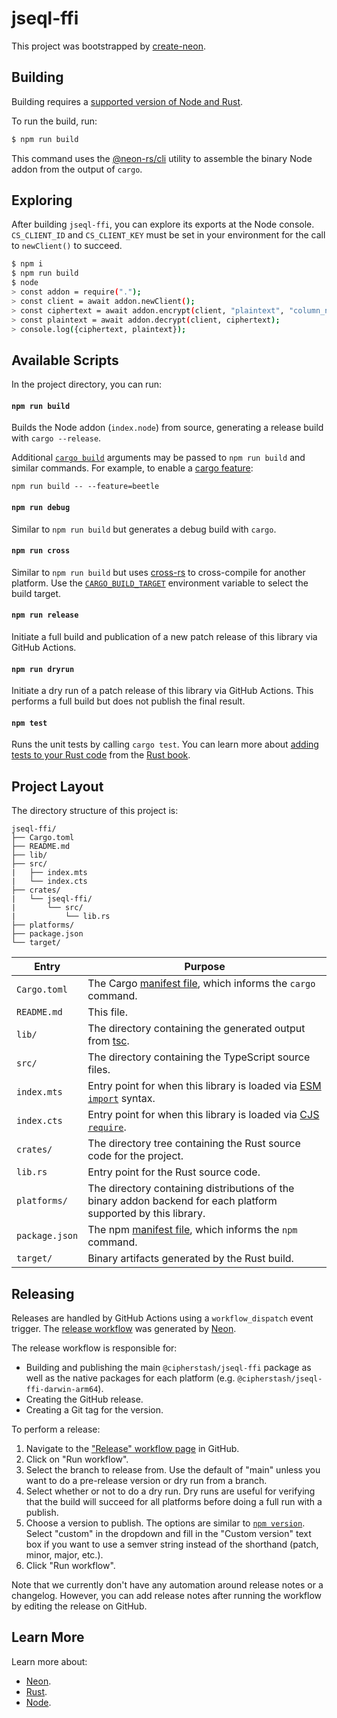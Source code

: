 # jseql-ffi

This project was bootstrapped by [create-neon](https://www.npmjs.com/package/create-neon).

## Building

Building requires a [supported version of Node and Rust](https://github.com/neon-bindings/neon#platform-support).

To run the build, run:

```sh
$ npm run build
```

This command uses the [@neon-rs/cli](https://www.npmjs.com/package/@neon-rs/cli) utility to assemble the binary Node addon from the output of `cargo`.

## Exploring

After building `jseql-ffi`, you can explore its exports at the Node console.
`CS_CLIENT_ID` and `CS_CLIENT_KEY` must be set in your environment for the call to `newClient()` to succeed.

```sh
$ npm i
$ npm run build
$ node
> const addon = require(".");
> const client = await addon.newClient();
> const ciphertext = await addon.encrypt(client, "plaintext", "column_name");
> const plaintext = await addon.decrypt(client, ciphertext);
> console.log({ciphertext, plaintext});
```

## Available Scripts

In the project directory, you can run:

#### `npm run build`

Builds the Node addon (`index.node`) from source, generating a release build with `cargo --release`.

Additional [`cargo build`](https://doc.rust-lang.org/cargo/commands/cargo-build.html) arguments may be passed to `npm run build` and similar commands. For example, to enable a [cargo feature](https://doc.rust-lang.org/cargo/reference/features.html):

```
npm run build -- --feature=beetle
```

#### `npm run debug`

Similar to `npm run build` but generates a debug build with `cargo`.

#### `npm run cross`

Similar to `npm run build` but uses [cross-rs](https://github.com/cross-rs/cross) to cross-compile for another platform. Use the [`CARGO_BUILD_TARGET`](https://doc.rust-lang.org/cargo/reference/config.html#buildtarget) environment variable to select the build target.

#### `npm run release`

Initiate a full build and publication of a new patch release of this library via GitHub Actions.

#### `npm run dryrun`

Initiate a dry run of a patch release of this library via GitHub Actions. This performs a full build but does not publish the final result.

#### `npm test`

Runs the unit tests by calling `cargo test`. You can learn more about [adding tests to your Rust code](https://doc.rust-lang.org/book/ch11-01-writing-tests.html) from the [Rust book](https://doc.rust-lang.org/book/).

## Project Layout

The directory structure of this project is:

```
jseql-ffi/
├── Cargo.toml
├── README.md
├── lib/
├── src/
|   ├── index.mts
|   └── index.cts
├── crates/
|   └── jseql-ffi/
|       └── src/
|           └── lib.rs
├── platforms/
├── package.json
└── target/
```

| Entry          | Purpose                                                                                                                                  |
|----------------|------------------------------------------------------------------------------------------------------------------------------------------|
| `Cargo.toml`   | The Cargo [manifest file](https://doc.rust-lang.org/cargo/reference/manifest.html), which informs the `cargo` command.                   |
| `README.md`    | This file.                                                                                                                               |
| `lib/`         | The directory containing the generated output from [tsc](https://typescriptlang.org).                                                    |
| `src/`         | The directory containing the TypeScript source files.                                                                                    |
| `index.mts`    | Entry point for when this library is loaded via [ESM `import`](https://nodejs.org/api/esm.html#modules-ecmascript-modules) syntax.       |
| `index.cts`    | Entry point for when this library is loaded via [CJS `require`](https://nodejs.org/api/modules.html#requireid).                          |
| `crates/`      | The directory tree containing the Rust source code for the project.                                                                      |
| `lib.rs`       | Entry point for the Rust source code.                                                                                                          |
| `platforms/`   | The directory containing distributions of the binary addon backend for each platform supported by this library.                          |
| `package.json` | The npm [manifest file](https://docs.npmjs.com/cli/v7/configuring-npm/package-json), which informs the `npm` command.                    |
| `target/`      | Binary artifacts generated by the Rust build.                                                                                            |

## Releasing

Releases are handled by GitHub Actions using a `workflow_dispatch` event trigger.
The [release workflow](./.github/workflows/release.yml) was generated by [Neon](https://neon-rs.dev/).

The release workflow is responsible for:
- Building and publishing the main `@cipherstash/jseql-ffi` package as well as the native packages for each platform (e.g. `@cipherstash/jseql-ffi-darwin-arm64`).
- Creating the GitHub release.
- Creating a Git tag for the version.

To perform a release:
1. Navigate to the ["Release" workflow page](https://github.com/cipherstash/jseql-ffi/actions/workflows/release.yml) in GitHub.
1. Click on "Run workflow".
1. Select the branch to release from.
Use the default of "main" unless you want to do a pre-release version or dry run from a branch.
1. Select whether or not to do a dry run.
Dry runs are useful for verifying that the build will succeed for all platforms before doing a full run with a publish.
1. Choose a version to publish.
The options are similar to [`npm version`](https://docs.npmjs.com/cli/v11/commands/npm-version).
Select "custom" in the dropdown and fill in the "Custom version" text box if you want to use a semver string instead of the shorthand (patch, minor, major, etc.).
1. Click "Run workflow".

Note that we currently don't have any automation around release notes or a changelog.
However, you can add release notes after running the workflow by editing the release on GitHub.

## Learn More

Learn more about:

- [Neon](https://neon-bindings.com).
- [Rust](https://www.rust-lang.org).
- [Node](https://nodejs.org).
